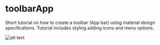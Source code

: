 # toolbarApp
Short tutorial on how to create a toolbar (App bar) using material design specifications. Tutorial includes styling adding icons and menu options.

![alt text](https://github.com/steve1rm/toolbarApp/toolbarapp.png "End result of tutorial")
